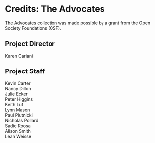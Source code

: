 # Credits: The Advocates
  
[The Advocates](/collections/advocates-advocates/full-program-video) collection was made possible by a grant from the Open Society Foundations (OSF).

<!--[![](https://s3.amazonaws.com/openvault.wgbh.org/logos/OSF.jpg)](http://www.opensocietyfoundations.org)-->
  
## Project Director
Karen Cariani

## Project Staff
Kevin Carter<br/>
Nancy Dillon<br/>
Julie Ecker<br/>
Peter Higgins<br/>
Keith Luf<br/>
Lynn Mason<br/>
Paul Plutnicki<br/>
Nicholas Pollard<br/>
Sadie Roosa<br/>
Alison Smith<br/>
Leah Weisse<br/>





